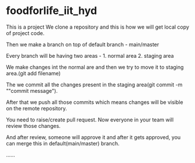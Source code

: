 # foodforlife_iit_hyd

This is a project
We clone a repository and this is how we will get local copy of project code.


Then we make a branch on top of default branch - main/master


Every branch will be having two areas - 1. normal area 2. staging area


We make changes int the normal are and then we try to move it to staging area.(git add filename)


The we commit all the changes present in the staging area(git commit -m ""commit message").


After that we push all those commits which means changes will be visible on the remote repository.


You need to raise/create pull request. Now everyone in your team will review those changes.


And after review, someone will approve it and after it gets approved, you can merge this in default(main/master) branch.


......
